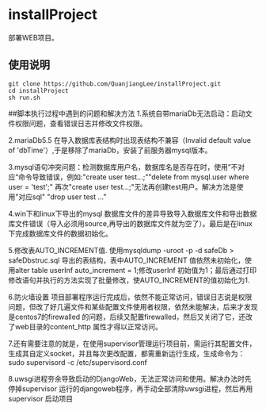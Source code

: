 # installProject
部署WEB项目。
## 使用说明
```
git clone https://github.com/QuanjiangLee/installProject.git
cd installProject
sh run.sh
```
##脚本执行过程中遇到的问题和解决方法
1.系统自带mariaDb无法启动：启动文件权限问题，查看错误日志并修改文件权限。

2.mariaDb5.5 在导入数据库表结构时出现表结构不兼容（Invalid default value of 'dbTime'）,于是移除了mariaDb，安装了前服务器mysql版本。

3.mysql语句冲突问题：检测数据库用户名，数据库名是否存在时，使用”不对应“命令导致错误，例如:"create user test...;""delete from mysql.user where user = 'test';"
再次"create user test...;"无法再创建test用户。解决方法是使用"对应sql" "drop user test ..."

4.win下和linux下导出的mysql 数据库文件的差异导致导入数据库文件和导出数据库文件错误（导入必须用source,再导出的数据库文件就为空了）。最后是在linux下完成数据库文件的数据初始化。

5.修改表AUTO_INCREMENT值.
使用mysqldump -uroot -p -d safeDb > safeDbstruc.sql 导出的表结构，表中AUTO_INCREMENT 值依然未初始化，使用alter table userInf  auto_increment = 1;修改userInf 初始值为1；最后通过打印修改语句并执行的方法实现了批量修改，使AUTO_INCREMENT的值初始化为1.

6.防火墙设置
 项目部署程序运行完成后，依然不能正常访问，错误日志说是权限问题，但改了好几遍文件和某些配置文件使用者权限，依然未能解决，后来才发现是centos7的firewalled 的问题，后续又配置firewalled，然后又关闭了它，还改了web目录的content_http 属性才得以正常访问。

7.还有需要注意的就是，在使用supervisor管理运行项目前，需运行其配置文件，生成其自定义socket，并且每次更改配置，都需重新运行生成，生成命令为：sudo supervisord -c /etc/supervisord.conf

8.uwsgi进程夯余导致启动的DjangoWeb，无法正常访问和使用。解决办法时先停掉supervisor 运行的djangoweb程序，再手动全部清除uwsgi进程，然后再用supervisor 启动项目
